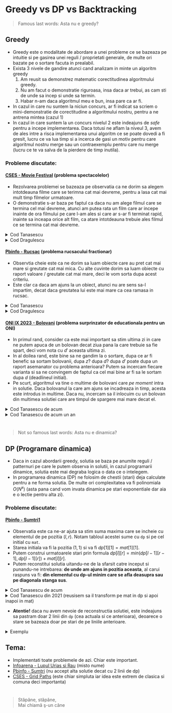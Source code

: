# Greedy vs DP vs Backtracking
>Famous last words: Asta nu e greedy?
## Greedy
* Greedy este o modalitate de abordare a unei probleme ce se bazeaza pe intuitie si pe gasirea unei reguli / proprietati generale, de multe ori bazate pe o sortare facuta in prealabil.
* Exista 3 nivele de gandire atunci cand analizam in minte un algoritm greedy
    1. Am reusit sa demonstrez matematic corectitudinea algoritmului greedy.
    2. Nu am facut o demonstratie riguroasa, insa daca ar trebui, as cam sti de unde sa incep si unde sa termin.
    3. Habar n-am daca algoritmul meu e bun, insa pare ca ar fi.
* In cazul in care nu suntem la niciun concurs, ar fi indicat sa scriem o mini-demonstratie de corectitudine a algoritmului nostru, pentru a ne antrena mintea (cazul 1)
* In cazul in care suntem la un concurs nivelul 2 este indeajuns de *safe* pentru a incepe implementarea. Daca totusi ne aflam la niveul 3, avem de ales intre a risca implementarea unui algoritm ce se poate dovedi a fi gresit, lucru ce va lua timp si a incerca de gasi un motiv pentru care algoritmul nostru merge sau un contraexemplu pentru care nu merge (lucru ce te va salva de la pierdere de timp inutila).
### **Probleme discutate**:
#### [CSES - Movie Festival](https://cses.fi/problemset/task/1629) (problema spectacolelor)
* Rezolvarea problemei se bazeaza pe observatia ca ne dorim sa alegem intotdeauna filme care se terimna cat mai devreme, pentru a lasa cat mai mult timp filmelor urmatoare.
* O demonstratie s-ar baza pe faptul ca daca nu am alege filmul care se termina cel mai devreme, atunci am putea rata un film care ar incepe inainte de ora filmului pe care l-am ales si care ar s-ar fi terminat rapid, inainte sa inceapa orice alt film, ca atare intotdeauna trebuie ales filmul ce se termina cat mai devreme.
<details><summary>Cod Tanasescu</summary>

```cpp
#include <iostream>
#include <algorithm>
 
#define fi first
#define se second
using namespace std;
const int Nmax=2e5+5;
typedef pair<int, int> pii;
 
int n, mx, nr, crt, sol;
pii v[Nmax];
 
bool cmp(pii a, pii b){
    return a.se<b.se;
}
 
int main(){
    cin>>n;
    for (int i=0; i<n; i++)
        cin>>v[i].fi>>v[i].se;
    sort(v, v+n, cmp);
    for (int i=0; i<n; i++)
        if (v[i].fi>=crt){
            sol++;
            crt=v[i].se;
        }
    cout<<sol;
 
    return 0;
}
```
</details>
<details><summary>Cod Dragulescu</summary>

```cpp
#include <iostream>
#include <algorithm>

using namespace std;

const int Nmax = 2 * 1e5;

struct film{
    int start, finish;
};

bool cmp(film a, film b){
    if(a.finish == b.finish){
        return a.start < b.start;
    }
    return a.finish < b.finish;
}

film v[Nmax];

int main(){
    int n, timp, cate_filme;

    cin >> n;
    for(int i = 0; i < n; i++){
        cin >> v[i].start >> v[i].finish;
    }

    sort(v, v + n, cmp);

    timp = 0;
    cate_filme = 0;
    for(int i = 0; i < n; i++){
        if(v[i].start >= timp){
            cate_filme++;
            timp = v[i].finish;
        }
    }

    cout << cate_filme;

    return 0;
}
```
</details>

#### [Pbinfo - Rucsac](https://www.pbinfo.ro/probleme/1340/rucsac) (problema rucsacului fractionar)
* Observtia cheie este ca ne dorim sa luam obiecte care au pret cat mai mare si greutate cat mai mica. Cu alte cuvinte dorim sa luam obiecte cu raport valoare / greutate cat mai mare, deci le vom sorta dupa acest criteriu. 
* Este clar ca daca am ajuns la un obiect, atunci nu are sens sa-l impartim, decat daca greutatea lui este mai mare ca cea ramasa in rucsac.

<details><summary>Cod Tanasescu</summary>

```cpp
#include <iostream>
#include <algorithm>

using namespace std;
const int Nmax=1e3;

int n, Gmax;
double val, rap;
struct obiect{
    int G, V;
}v[Nmax];

// ordonam in ordine descrescatoare dupa report pret / greutate
bool cmp(obiect a, obiect b){
    // a.V / a.G > b.V / b.G <=> a.V * b.G > b.V * a.G
    return a.V * b.G > b.V * a.G;
}

int main(){
    cin>>n>>Gmax;
    for (int i=0; i<n; i++)
        cin>>v[i].G>>v[i].V;
    sort(v, v+n, cmp);
    for (int i=0; i<n; i++){
        if (Gmax>v[i].G){
            Gmax-=v[i].G;
            val+=v[i].V;
        }
        else{
            val+=v[i].V * Gmax / (double)v[i].G;
            break; // rucsacul nostru s-a umplut
        }
    }
    cout<<val;

    return 0;
}
```
</details>
<details><summary>Cod Dragulescu</summary>

```cpp
#include <iostream>
#include <algorithm>
#include <iomanip>

using namespace std;

const int Nmax = 1005;

struct obiect{
    int greutate, profit;
};

bool cmp(obiect a, obiect b){
    return a.profit * b.greutate > b.profit * a.greutate;
}

obiect v[Nmax];

int main(){
    int n, max_greutate, greutate_partiala;
    double profit_total;

    cin >> n >> max_greutate;
    for(int i = 0; i < n; i++){
        cin >> v[i].greutate >> v[i].profit;
    }

    sort(v, v + n, cmp);

    greutate_partiala = 0;
    profit_total = 0;
    for(int i = 0; i < n && greutate_partiala < max_greutate; i++){
        if(greutate_partiala + v[i].greutate <= max_greutate){
            profit_total += v[i].profit;
            greutate_partiala += v[i].greutate;
        }
        else{
            profit_total += (double)v[i].profit * ((double)max_greutate - greutate_partiala)/v[i].greutate;
            greutate_partiala = max_greutate;
        }
    }

    cout << fixed << setprecision(2) << profit_total;

    return 0;
}
```
</details>

#### [ONI IX 2023 - Bolovani](https://kilonova.ro/problems/539?list_id=195) (problema surprinzator de educationala pentru un ONI)
* In primul rand, consider ca este mai important sa stim ultima zi in care ne putem apuca de un bolovan decat ziua pana la care trebuie sa fie spart, deci vom nota cu $d'$ aceasta ultima zi.
* In al doilea rand, este bine sa ne gandim la o sortare, dupa ce ar fi benefic sa sortam bolovanii, dupa $z$? dupa $d$? dupa $d'$ poate dupa un raport asemanator cu problema anterioara? Putem sa incercam fiecare varianta si sa ne convingem de faptul ca cel mai bine ar fi sa le sortam dupa $d$ (deadlineul initial).
* Pe scurt, algoritmul va tine o multime de bolovani care *pe moment* intra in solutie.
Daca bolovanul la care am ajuns se incadreaza in timp, acesta este introdus in multime. Daca nu, incercam sa il inlocuim cu un bolovan din multimea solutiei care are timpul de spargere mai mare decat el.

<details><summary>Cod Tanasescu de acum</summary>

```cpp
#include <iostream>
#include <algorithm>
#include <queue>
#include <fstream>

#define fi first
#define se second

using namespace std;
typedef long long ll;
typedef pair<ll, ll> pll;
const ll Nmax=1e4;

ifstream fin ("bolovani.in");
ofstream fout ("bolovani.out");

ll n, tcrt;
struct bolovan{
    ll ind, z, d, dprim;
    bool insol;
}v[Nmax];
pll sol[Nmax];

// ne dorim bolovanul care ia cel mai mult de spart
struct CMP{
    bool operator()(ll a, ll b){
        return (v[a].z<v[b].z);
    }
};
priority_queue<ll, vector<ll>, CMP> pq;

// ordonam crescator dupa deadline
bool cmp(bolovan a, bolovan b){
    return a.d<b.d;
}

int main(){
    fin>>n;
    for (int i=0; i<n; i++){
        v[i].ind=i; // este nevoie sa memoram indicele inainte de sortare
        fin>>v[i].z>>v[i].d;
        v[i].dprim=v[i].d-v[i].z+1;
    }
    sort(v, v+n, cmp);
    tcrt=1;
    for (int i=0; i<n; i++){
        if (v[i].dprim>=tcrt){ // putem adauga bolovanul in multimea solutiei
            pq.push(i);
            tcrt+=v[i].z;
        }
        else if (!pq.empty() && v[i].z<v[pq.top()].z){ // putem inlocui cu un alt bolovan din multime
            tcrt-=v[pq.top()].z;
            pq.pop();
            tcrt+=v[i].z;
            pq.push(i);
        }
        // else ignoram elementul 
    }
    fout<<pq.size()<<'\n';
    while (!pq.empty()){
        v[pq.top()].insol=1;
        pq.pop();
    }
    // contrium intervalele de timp pentru bolovanii din multime
    tcrt=1;
    for (int i=0; i<n; i++)
        if (v[i].insol){
            sol[v[i].ind].fi=tcrt;
            tcrt+=v[i].z;
            sol[v[i].ind].se=tcrt-1;
        }
    // contrium intervalele de timp pentru bolovanii din afara multimii
    for (int i=0; i<n; i++)
        if (!v[i].insol){
            sol[v[i].ind].fi=tcrt;
            tcrt+=v[i].z;
            sol[v[i].ind].se=tcrt-1;
        }
    for (int i=0; i<n; i++)
        fout<<sol[i].fi<<' '<<sol[i].se<<'\n';
    
    return 0;
}
```
</details>
<details><summary>Cod Tanasescu de acum un an</summary>

```cpp
#include <iostream>
#include <fstream>
#include <queue>
#include <algorithm>
#include <vector>

using namespace std;
ifstream fin ("bolovani.in");
ofstream fout ("bolovani.out");
const int Nmax=10000;

int n, ord[Nmax];
struct bolovan{
    long long ind, t, d, st;
    bool bf;
}v[Nmax];
struct cmp{
    bool operator()(int a, int b){
        return (v[a].t<v[b].t);
    }
};
priority_queue <int, vector<int>, cmp> q;

bool cmp(bolovan a, bolovan b){
    return a.d<b.d;
}
int main()
{
    fin>>n;
    for (int i=0; i<n; i++){
        fin>>v[i].t>>v[i].d;
        v[i].ind=i;
    }
    sort(v, v+n, cmp);
    for (int i=0; i<n; i++)
        ord[v[i].ind]=i;
    long long tt=0;
    for (int i=0; i<n; i++)
        if (tt+v[i].t<=v[i].d){
            tt+=v[i].t;
            q.push(i);
        }
        else if (!q.empty() && v[q.top()].t>v[i].t){
            tt+=v[i].t-v[q.top()].t;
            q.pop();
            q.push(i);
        }
    fout<<q.size()<<'\n';
    while (!q.empty()){
        v[q.top()].bf=1;
        q.pop();
    }
    long long crt=1;
    for (int i=0; i<n; i++)
        if (v[i].bf){
            v[i].st=crt;
            crt+=v[i].t;
        }
    for (int i=0; i<n; i++)
        if (!v[i].bf){
            v[i].st=crt;
            crt+=v[i].t;
        }
    for (int i=0; i<n; i++)
        fout<<v[ord[i]].st<<' '<<v[ord[i]].st+v[ord[i]].t-1<<'\n';
    return 0;
}
```
</details>

#
>Not so famous last words: Asta nu e dinamica?
## DP (Programare dinamica)
* Daca in cazul abordarii greedy, solutia se baza pe anumite reguli / patternuri pe care le putem observa in solutii, in cazul programarii dinamice, solutia este mai degraba logica o data ce o intelegem.
* In programarea dinamica (DP) ne folosim de chestii (stari) deja calculate pentru a ne forma solutia. De multe ori complexitatea va fi polinomiala $O(N^x)$ (asta pana cand vom invata dinamica pe stari exponentiale dar aia e o lectie pentru alta zi).
### **Probleme discutate**:
#### [Pbinfo - Sumtri1](https://www.pbinfo.ro/probleme/386/sumtri1)
* Observatia este ca ne-ar ajuta sa stim suma maxima care se incheie cu elementul de pe pozitia $(l, r)$. Notam tabloul acestei sume cu `dp` si pe cel initial cu `mat`.
* Starea initiala va fi la pozitia $(1, 1)$ si va fi $dp[1][1]=mat[1][1]$.
* Putem construi urmatoarele stari prin formula $dp[l][r]=min(dp[l-1][r-1], dp[l-1][r])+mat[l][r]$.
* Putem reconstitui solutia uitandu-ne de la sfarsit catre inceput si punandu-ne intrebarea: **de unde am ajuns in pozitia aceasta**, al carui raspuns va fi: **din elementul cu dp-ul minim care se afla deasupra sau pe diagonala stanga sus**.

<details><summary>Cod Tanasescu de acum</summary>

```cpp
// Author: Tanasescu Andrei-Rares
#include <iostream>
#include <fstream>
#include <algorithm>
#include <cmath>
#include <map>
#include <unordered_map>
#include <set>
#include <unordered_set>
#include <queue>
#include <stack>
#include <deque>
#include <iomanip>
#include <vector>
#include <cassert>

#pragma GCC optimize("O3")

#define fi first
#define se second
#define pb push_back
#define pf push_front

using namespace std;

ifstream fin ("sumtri1.in");
ofstream fout ("sumtri1.out");

typedef long long ll;
typedef pair<int, int> pii;
typedef pair<ll, ll> pll;

const ll Nmax=105, inf=1e9+5;

int n;
int mat[Nmax][Nmax], dp[Nmax][Nmax];
int sol[Nmax];

int main()
{
    fin>>n;
    // bordare
    for (int i=0; i<=n; i++)
        dp[i][0]=dp[i][i+1]=inf;
    for (int i=1; i<=n; i++)
        for (int j=1; j<=i; j++)
            fin>>mat[i][j];
    dp[1][1]=mat[1][1];
    for (int i=2; i<=n; i++)
        for (int j=1; j<=i; j++)
            dp[i][j]=mat[i][j]+min(dp[i-1][j-1], dp[i-1][j]);
    int pos, mn=inf;
    for (int j=1; j<=n; j++)
        if (dp[n][j]<mn){
            mn=dp[n][j];
            pos=j;
        }
    fout<<mn<<'\n';
    sol[n]=mat[n][pos];
    for (int i=n-1; i>=1; i--)
        if (dp[i][pos]<=dp[i][pos-1])
            sol[i]=mat[i][pos];
        else{
            sol[i]=mat[i][pos-1];
            pos--;
        }
    for (int i=1; i<=n; i++)
        fout<<sol[i]<<' ';

    return 0;
}
```
</details>
<details><summary>Cod Tanasescu din 2021 (reusisem sa il transform pe mat in dp si apoi inapoi in mat)</summary>

```cpp
#include <fstream>

using namespace std;
ifstream fin ("sumtri1.in");
ofstream fout ("sumtri1.out");

int m[102][102];
int mn=999999999,n,y;
int v[101];
int main()
{
    fin>>n;
    for (int i=0;i<=n+1;i++)
        m[i][0]=100001;
    m[1][2]=100001;
    fin>>m[1][1];
    for (int i=2;i<=n;i++)
    {
        for (int j=1;j<=i;j++)
        {
            fin>>m[i][j];
            m[i][j]+=min(m[i-1][j],m[i-1][j-1]);
        //fout<<m[i][j]<<' ';
        }
        m[i][i+1]=100001;
        //fout<<'\n';
    }
    for (int i=1;i<=n;i++)
        if (m[n][i]<mn)
        {
            mn=m[n][i];
            y=i;
        }
    fout<<mn<<'\n';
    int cnt=0;
    for (int i=n;i>=1;i--)
    {
        cnt++;
        v[cnt]=m[i][y]-min(m[i-1][y],m[i-1][y-1]);
        if (m[i-1][y-1]<m[i-1][y])
            y--;
    }
    for (int i=n;i>=1;i--)
        fout<<v[i]<<' ';

    return 0;
}
```
</details>

* **Atentie!** daca nu avem nevoie de reconstructia solutiei, este indeajuns sa pastram doar 2 linii din `dp` (cea actuala si ce anterioara), deoarece o stare se bazeaza doar pe stari de pe liniile anterioare.

<details><summary>Exemplu</summary>

```cpp
// Author: Tanasescu Andrei-Rares
#include <iostream>
#include <fstream>
#include <algorithm>
#include <cmath>
#include <map>
#include <unordered_map>
#include <set>
#include <unordered_set>
#include <queue>
#include <stack>
#include <deque>
#include <iomanip>
#include <vector>
#include <cassert>

#pragma GCC optimize("O3")

#define fi first
#define se second
#define pb push_back
#define pf push_front

using namespace std;

ifstream fin ("sumtri1.in");
ofstream fout ("sumtri1.out");

typedef long long ll;
typedef pair<int, int> pii;
typedef pair<ll, ll> pll;

const ll Nmax=105, inf=1e9+5;

int n;
int mat[Nmax][Nmax], dp[2][Nmax];

int main()
{
    ios::sync_with_stdio(0);
    cin.tie(0);
    cout.tie(0);

    cin>>n;
    for (int i=1; i<=n; i++)
        for (int j=1; j<=i; j++)
            cin>>mat[i][j];
    dp[0][1]=mat[1][1];
    for (int i=2; i<=n; i++){
        dp[0][0]=dp[0][i]=inf;
        for (int j=1; j<=i; j++)
            dp[1][j]=mat[i][j]+min(dp[0][j-1], dp[0][j]);
        for (int j=1; j<=i; j++)
            dp[0][j]=dp[1][j];
    }
    int pos, mn=inf;
    for (int j=1; j<=n; j++)
        if (dp[0][j]<mn){
            mn=dp[0][j];
            pos=j;
        }
    cout<<mn<<'\n';

    return 0;
}
```
</details>

## Tema:
* Implementati toate problemele de azi. Chiar este important.
* [Infoarena - Lupul Urias si Rau](https://infoarena.ro/problema/lupu) (misto nume)
* [Pbinfo - Sumtri](https://www.pbinfo.ro/probleme/385/sumtri) (nu accept alta solutie decat cu 2 linii de dp)
* [CSES - Grid Paths](https://cses.fi/problemset/task/1638) (este chiar simpluta iar idea este extrem de clasica si comuna deci importanta)
#
> Stăpâne, stăpâne,  
Mai chiamă ş-un câne
